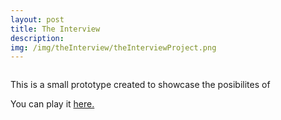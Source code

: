 ```yaml
---
layout: post
title: The Interview
description:
img: /img/theInterview/theInterviewProject.png
---
```


<img src="{{ site.baseurl }}/img/theInterview/theInterview1.png" alt="" title="screenshot"/>

This is a small prototype created to showcase the posibilites of <br>


You can play it <a href="{{ site.baseurl }}/webgl/theInterview/index.html" target="_blank">here.</a>
